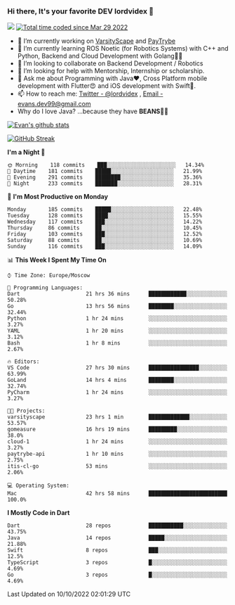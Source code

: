 ### Hi there, It's your favorite DEV lordvidex 👋
<img src="https://komarev.com/ghpvc/?username=lordvidex&label=Views&color=blue&style=plastic" /> <a href="https://wakatime.com/@0e56db35-d16b-410a-acc0-4085055304bf"><img src="https://wakatime.com/badge/user/0e56db35-d16b-410a-acc0-4085055304bf.svg" alt="Total time coded since Mar 29 2022" /></a>

- 🔭 I’m currently working on [VarsityScape](https://varsityscape.com) and [PayTrybe](https://www.paytrybe.com)
- 🌱 I’m currently learning ROS Noetic (for Robotics Systems) with C++ and Python, Backend and Cloud Development with Golang🧙🏼
- 👯 I’m looking to collaborate on Backend Development / Robotics
- 🤔 I’m looking for help with Mentorship, Internship or scholarship.
- 💬 Ask me about Programming with Java❤️, Cross Platform mobile development with Flutter😍 and iOS development with Swift🚀.
- 📫 How to reach me: [Twitter - @lordvidex](https://twitter.com/lordvidex) , [Email - evans.dev99@gmail.com](mailto:evans.dev99@gmail.com?body=Hello%20Evans,)
- Why do I love Java? ...because they have **BEANS**🤤😋

<div>
<!-- <a href="https://github.com/lordvidex">
  <img src="https://github-readme-stats.vercel.app/api/top-langs/?username=lordvidex&theme=light" />
</a>    -->
<!-- [![Top Langs](https://github-readme-stats.vercel.app/api/top-langs/?username=lordvidex)](https://github.com/lordvidex/)  -->
<a href="https://github.com/lordvidex">
 <img src="https://github-readme-stats.vercel.app/api?username=lordvidex&show_icons=true&theme=light&line_height=27" alt="Evan's github stats"/>
</a>
</div>

[![GitHub Streak](https://github-readme-streak-stats.herokuapp.com?user=lordvidex&theme=github-dark&hide_border=true)](https://git.io/streak-stats)

<!--
  <a href="https://github.com/iampawan/FlutterExampleApps">
    <img align="center" src="https://github-readme-stats.vercel.app/api/pin/?username=iampawan&repo=FlutterExampleApps&theme=light" />

  </a>
  <a href="https://github.com/iampawan/VelocityX">
   <img align="center" src="https://github-readme-stats.vercel.app/api/pin/?username=iampawan&repo=VelocityX&theme=light" />
  </a>
-->
<!--START_SECTION:waka-->
**I'm a Night 🦉** 

```text
🌞 Morning    118 commits    ███░░░░░░░░░░░░░░░░░░░░░░   14.34% 
🌆 Daytime    181 commits    █████░░░░░░░░░░░░░░░░░░░░   21.99% 
🌃 Evening    291 commits    ████████░░░░░░░░░░░░░░░░░   35.36% 
🌙 Night      233 commits    ███████░░░░░░░░░░░░░░░░░░   28.31%

```
📅 **I'm Most Productive on Monday** 

```text
Monday       185 commits    █████░░░░░░░░░░░░░░░░░░░░   22.48% 
Tuesday      128 commits    ████░░░░░░░░░░░░░░░░░░░░░   15.55% 
Wednesday    117 commits    ███░░░░░░░░░░░░░░░░░░░░░░   14.22% 
Thursday     86 commits     ██░░░░░░░░░░░░░░░░░░░░░░░   10.45% 
Friday       103 commits    ███░░░░░░░░░░░░░░░░░░░░░░   12.52% 
Saturday     88 commits     ██░░░░░░░░░░░░░░░░░░░░░░░   10.69% 
Sunday       116 commits    ███░░░░░░░░░░░░░░░░░░░░░░   14.09%

```


📊 **This Week I Spent My Time On** 

```text
⌚︎ Time Zone: Europe/Moscow

💬 Programming Languages: 
Dart                     21 hrs 36 mins      ████████████░░░░░░░░░░░░░   50.28% 
Go                       13 hrs 56 mins      ████████░░░░░░░░░░░░░░░░░   32.44% 
Python                   1 hr 24 mins        ░░░░░░░░░░░░░░░░░░░░░░░░░   3.27% 
YAML                     1 hr 20 mins        ░░░░░░░░░░░░░░░░░░░░░░░░░   3.12% 
Bash                     1 hr 8 mins         ░░░░░░░░░░░░░░░░░░░░░░░░░   2.67%

🔥 Editors: 
VS Code                  27 hrs 30 mins      ████████████████░░░░░░░░░   63.99% 
GoLand                   14 hrs 4 mins       ████████░░░░░░░░░░░░░░░░░   32.74% 
PyCharm                  1 hr 24 mins        ░░░░░░░░░░░░░░░░░░░░░░░░░   3.27%

🐱‍💻 Projects: 
varsityscape             23 hrs 1 min        █████████████░░░░░░░░░░░░   53.57% 
gomeasure                16 hrs 19 mins      █████████░░░░░░░░░░░░░░░░   38.0% 
cloud-1                  1 hr 24 mins        ░░░░░░░░░░░░░░░░░░░░░░░░░   3.27% 
paytrybe-api             1 hr 10 mins        ░░░░░░░░░░░░░░░░░░░░░░░░░   2.75% 
itis-cl-go               53 mins             ░░░░░░░░░░░░░░░░░░░░░░░░░   2.06%

💻 Operating System: 
Mac                      42 hrs 58 mins      █████████████████████████   100.0%

```

**I Mostly Code in Dart** 

```text
Dart                     28 repos            ███████████░░░░░░░░░░░░░░   43.75% 
Java                     14 repos            █████░░░░░░░░░░░░░░░░░░░░   21.88% 
Swift                    8 repos             ███░░░░░░░░░░░░░░░░░░░░░░   12.5% 
TypeScript               3 repos             █░░░░░░░░░░░░░░░░░░░░░░░░   4.69% 
Go                       3 repos             █░░░░░░░░░░░░░░░░░░░░░░░░   4.69%

```



 Last Updated on 10/10/2022 02:01:29 UTC
<!--END_SECTION:waka-->
